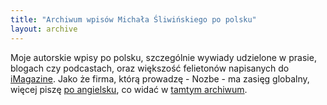 ```yaml
---
title: "Archiwum wpisów Michała Śliwińskiego po polsku"
layout: archive
---
```


Moje autorskie wpisy po polsku, szczególnie wywiady udzielone w prasie, blogach czy podcastach, oraz większość felietonów napisanych do [iMagazine](/pl/tag/imag). Jako że firma, którą prowadzę - Nozbe - ma zasięg globalny, więcej piszę [po angielsku](/), co widać w [tamtym archiwum](/archive).